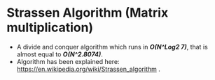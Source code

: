 # Strassen Algorithm (Matrix multiplication)
- A divide and conquer algorithm which runs in ***O(N^Log2 7)***, that is almost equal to ***O(N^2.8074)***.
- Algorithm has been explained here: https://en.wikipedia.org/wiki/Strassen_algorithm .
